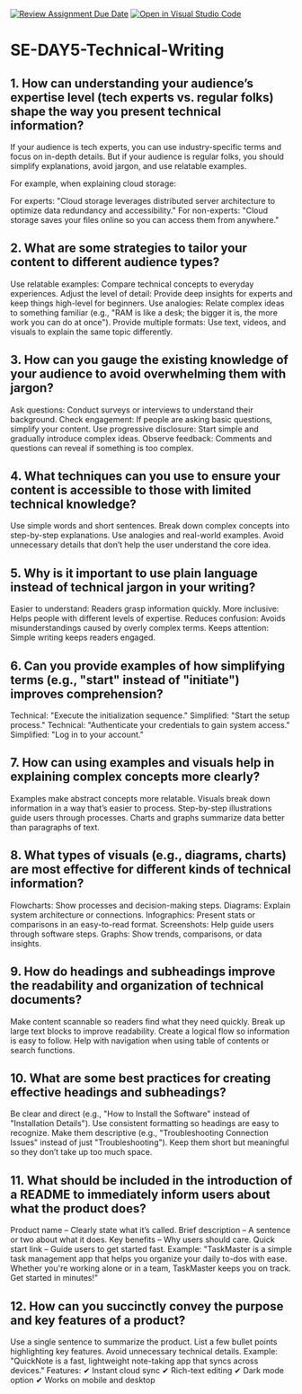 [![Review Assignment Due Date](https://classroom.github.com/assets/deadline-readme-button-22041afd0340ce965d47ae6ef1cefeee28c7c493a6346c4f15d667ab976d596c.svg)](https://classroom.github.com/a/zsAR-pyY)
[![Open in Visual Studio Code](https://classroom.github.com/assets/open-in-vscode-2e0aaae1b6195c2367325f4f02e2d04e9abb55f0b24a779b69b11b9e10269abc.svg)](https://classroom.github.com/online_ide?assignment_repo_id=18456772&assignment_repo_type=AssignmentRepo)
# SE-DAY5-Technical-Writing
## 1. How can understanding your audience’s expertise level (tech experts vs. regular folks) shape the way you present technical information?
If your audience is tech experts, you can use industry-specific terms and focus on in-depth details. But if your audience is regular folks, you should simplify explanations, avoid jargon, and use relatable examples.

For example, when explaining cloud storage:

For experts: "Cloud storage leverages distributed server architecture to optimize data redundancy and accessibility."
For non-experts: "Cloud storage saves your files online so you can access them from anywhere."
## 2. What are some strategies to tailor your content to different audience types?
Use relatable examples: Compare technical concepts to everyday experiences.
Adjust the level of detail: Provide deep insights for experts and keep things high-level for beginners.
Use analogies: Relate complex ideas to something familiar (e.g., "RAM is like a desk; the bigger it is, the more work you can do at once").
Provide multiple formats: Use text, videos, and visuals to explain the same topic differently.
## 3. How can you gauge the existing knowledge of your audience to avoid overwhelming them with jargon?
Ask questions: Conduct surveys or interviews to understand their background.
Check engagement: If people are asking basic questions, simplify your content.
Use progressive disclosure: Start simple and gradually introduce complex ideas.
Observe feedback: Comments and questions can reveal if something is too complex.
## 4. What techniques can you use to ensure your content is accessible to those with limited technical knowledge?
Use simple words and short sentences.
Break down complex concepts into step-by-step explanations.
Use analogies and real-world examples.
Avoid unnecessary details that don’t help the user understand the core idea.
## 5. Why is it important to use plain language instead of technical jargon in your writing?
Easier to understand: Readers grasp information quickly.
More inclusive: Helps people with different levels of expertise.
Reduces confusion: Avoids misunderstandings caused by overly complex terms.
Keeps attention: Simple writing keeps readers engaged.
## 6. Can you provide examples of how simplifying terms (e.g., "start" instead of "initiate") improves comprehension?
Technical: "Execute the initialization sequence."
Simplified: "Start the setup process."
Technical: "Authenticate your credentials to gain system access."
Simplified: "Log in to your account."
## 7. How can using examples and visuals help in explaining complex concepts more clearly?
Examples make abstract concepts more relatable.
Visuals break down information in a way that’s easier to process.
Step-by-step illustrations guide users through processes.
Charts and graphs summarize data better than paragraphs of text.
## 8. What types of visuals (e.g., diagrams, charts) are most effective for different kinds of technical information?
Flowcharts: Show processes and decision-making steps.
Diagrams: Explain system architecture or connections.
Infographics: Present stats or comparisons in an easy-to-read format.
Screenshots: Help guide users through software steps.
Graphs: Show trends, comparisons, or data insights.
## 9. How do headings and subheadings improve the readability and organization of technical documents?
Make content scannable so readers find what they need quickly.
Break up large text blocks to improve readability.
Create a logical flow so information is easy to follow.
Help with navigation when using table of contents or search functions.
## 10. What are some best practices for creating effective headings and subheadings?
Be clear and direct (e.g., "How to Install the Software" instead of "Installation Details").
Use consistent formatting so headings are easy to recognize.
Make them descriptive (e.g., "Troubleshooting Connection Issues" instead of just "Troubleshooting").
Keep them short but meaningful so they don’t take up too much space.
## 11. What should be included in the introduction of a README to immediately inform users about what the product does?
Product name – Clearly state what it’s called.
Brief description – A sentence or two about what it does.
Key benefits – Why users should care.
Quick start link – Guide users to get started fast.
Example:
"TaskMaster is a simple task management app that helps you organize your daily to-dos with ease. Whether you're working alone or in a team, TaskMaster keeps you on track. Get started in minutes!"

## 12. How can you succinctly convey the purpose and key features of a product?
Use a single sentence to summarize the product.
List a few bullet points highlighting key features.
Avoid unnecessary technical details.
Example:
"QuickNote is a fast, lightweight note-taking app that syncs across devices."
Features:
✔ Instant cloud sync
✔ Rich-text editing
✔ Dark mode option
✔ Works on mobile and desktop
